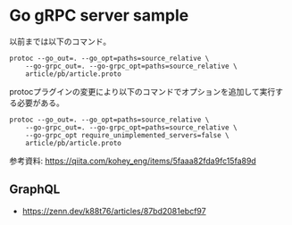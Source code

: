 # Go gRPC server sample

以前までは以下のコマンド。
```
protoc --go_out=. --go_opt=paths=source_relative \
    --go-grpc_out=. --go-grpc_opt=paths=source_relative \
    article/pb/article.proto
```

protocプラグインの変更により以下のコマンドでオプションを追加して実行する必要がある。
```
protoc --go_out=. --go_opt=paths=source_relative \
    --go-grpc_out=. --go-grpc_opt=paths=source_relative \
    --go-grpc_opt require_unimplemented_servers=false \
    article/pb/article.proto
```
参考資料: https://qiita.com/kohey_eng/items/5faaa82fda9fc15fa89d

## GraphQL

- https://zenn.dev/k88t76/articles/87bd2081ebcf97